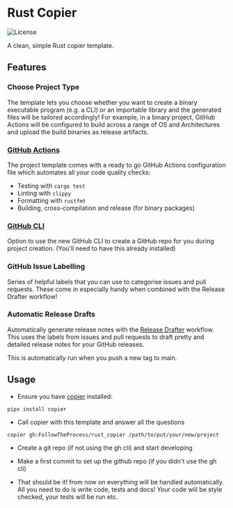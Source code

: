 # Rust Copier

![License](https://img.shields.io/github/license/FollowTheProcess/rust_copier.svg)

A clean, simple Rust copier template.

## Features

### Choose Project Type

The template lets you choose whether you want to create a binary executable program (e.g. a CLI) or an importable library and the generated files will be tailored accordingly! For example, in a binary project, GitHub Actions will be configured to build across a range of OS and Architectures and upload the build binaries as release artifacts.

### [GitHub Actions]

The project template comes with a ready to go GitHub Actions configuration file which automates all your code quality checks:

* Testing with `cargo test`
* Linting with `clippy`
* Formatting with `rustfmt`
* Building, cross-compilation and release (for binary packages)

### [GitHub CLI]

Option to use the new GitHub CLI to create a GitHub repo for you during project creation. (You'll need to have this already installed)

### GitHub Issue Labelling

Series of helpful labels that you can use to categorise issues and pull requests. These come in especially handy when combined with the Release Drafter workflow!

### Automatic Release Drafts

Automatically generate release notes with the [Release Drafter] workflow. This uses the labels from issues and pull requests to draft pretty and detailed release notes for your GitHub releases.

This is automatically run when you push a new tag to main.

## Usage

* Ensure you have [copier] installed:

``` shell
pipx install copier
```

* Call copier with this template and answer all the questions

``` shell
copier gh:FollowTheProcess/rust_copier /path/to/put/your/new/project
```

* Create a git repo (if not using the gh cli) and start developing

* Make a first commit to set up the github repo (if you didn't use the gh cli)

* That should be it! from now on everything will be handled automatically. All you need to do is write code, tests and docs! Your code will be style checked, your tests will be run etc.

[GitHub actions]: https://docs.github.com/en/free-pro-team@latest/actions
[GitHub CLI]: https://cli.github.com
[copier]: https://github.com/copier-org/copier
[Release Drafter]: https://github.com/release-drafter/release-drafter
